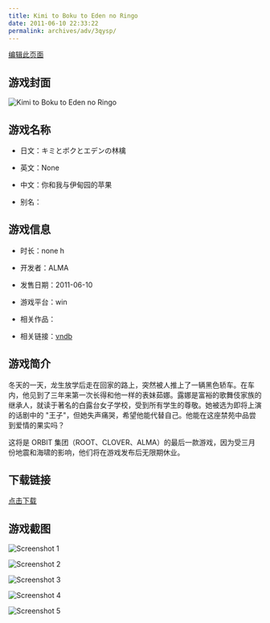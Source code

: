 ```yaml
---
title: Kimi to Boku to Eden no Ringo
date: 2011-06-10 22:33:22
permalink: archives/adv/3qysp/
---
```

[编辑此页面](https://github.com/ACG-3/ADV3-source/blob/main/source/_posts/%E3%82%AD%E3%83%9F%E3%81%A8%E3%83%9C%E3%82%AF%E3%81%A8%E3%82%A8%E3%83%87%E3%83%B3%E3%81%AE%E6%9E%97%E6%AA%8E.md)

## 游戏封面

![Kimi to Boku to Eden no Ringo](https://pan.timero.xyz/d/onedrive/img_lib_001/Kimi%20to%20Boku%20to%20Eden%20no%20Ringo_cover.avif)


## 游戏名称

- 日文：キミとボクとエデンの林檎
- 英文：None
- 中文：你和我与伊甸园的苹果

- 别名：


## 游戏信息

- 时长：none h
- 开发者：ALMA
- 发售日期：2011-06-10
- 游戏平台：win
- 相关作品：

- 相关链接：[vndb](https://vndb.org/v5635)


## 游戏简介

冬天的一天，龙生放学后走在回家的路上，突然被人推上了一辆黑色轿车。在车内，他见到了三年来第一次长得和他一样的表妹茹娜。露娜是富裕的歌舞伎家族的继承人，就读于著名的白露台女子学校，受到所有学生的尊敬。她被选为即将上演的话剧中的 "王子"，但她失声痛哭，希望他能代替自己。他能在这座禁苑中品尝到爱情的果实吗？

这将是 ORBIT 集团（ROOT、CLOVER、ALMA）的最后一款游戏，因为受三月份地震和海啸的影响，他们将在游戏发布后无限期休业。




## 下载链接

[点击下载](https://pan.timero.xyz/onedrive/adv_lib_001/%E3%82%AD%E3%83%9F%E3%81%A8%E3%83%9C%E3%82%AF%E3%81%A8%E3%82%A8%E3%83%87%E3%83%B3%E3%81%AE%E6%9E%97%E6%AA%8E)


## 游戏截图


![Screenshot 1](https://pan.timero.xyz/d/onedrive/img_lib_001/Kimi%20to%20Boku%20to%20Eden%20no%20Ringo_Screenshot_1.avif)

![Screenshot 2](https://pan.timero.xyz/d/onedrive/img_lib_001/Kimi%20to%20Boku%20to%20Eden%20no%20Ringo_Screenshot_2.avif)

![Screenshot 3](https://pan.timero.xyz/d/onedrive/img_lib_001/Kimi%20to%20Boku%20to%20Eden%20no%20Ringo_Screenshot_3.avif)

![Screenshot 4](https://pan.timero.xyz/d/onedrive/img_lib_001/Kimi%20to%20Boku%20to%20Eden%20no%20Ringo_Screenshot_4.avif)

![Screenshot 5](https://pan.timero.xyz/d/onedrive/img_lib_001/Kimi%20to%20Boku%20to%20Eden%20no%20Ringo_Screenshot_5.avif)

